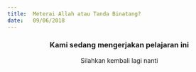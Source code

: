 ```yaml
---
title:  Meterai Allah atau Tanda Binatang?
date:   09/06/2018
---
```


### <center>Kami sedang mengerjakan pelajaran ini</center>
<center>Silahkan kembali lagi nanti</center>